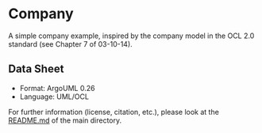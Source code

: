 # Company
A simple company example, inspired by the company model in the 
OCL 2.0 standard (see Chapter 7 of 03-10-14).

## Data Sheet
* Format:               ArgoUML 0.26
* Language:             UML/OCL

For further information (license, citation, etc.), please look at the [README.md](../)
of the main directory. 
